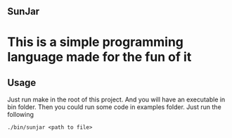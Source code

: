 ## SunJar

# This is a simple programming language made for the fun of it

## Usage

Just run make in the root of this project. And you will have an executable in bin folder. Then you could run some code in examples folder. Just run the following

```
./bin/sunjar <path to file>
```
